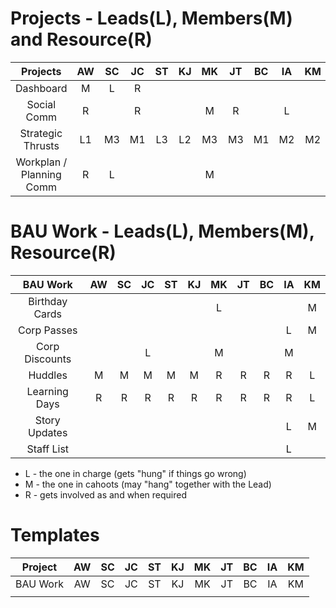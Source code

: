 <meta http-equiv="Cache-Control" content="no-cache, no-store, must-revalidate"/>
<meta http-equiv="Pragma" content="no-cache"/>
<meta http-equiv="Expires" content="0"/>

# Projects - Leads(L), Members(M) and Resource(R)

| Projects                    | AW    | SC    | JC    | ST    | KJ    | MK    | JT    | BC    | IA    | KM    |
| :---:                       | :---: | :---: | :---: | :---: | :---: | :---: | :---: | :---: | :---: | :---: |
| Dashboard                   | M     | L     | R     |       |       |       |       |       |       |       |
| Social Comm                 | R     |       | R     |       |       | M     | R     |       | L     |       |
| Strategic Thrusts           | L1    | M3    | M1    | L3    | L2    | M3    | M3    | M1    | M2    | M2    |
| Workplan /<br>Planning Comm | R     | L     |       |       |       | M     |       |       |       |       |

# BAU Work - Leads(L), Members(M), Resource(R)

| BAU Work          | AW    | SC    | JC    | ST    | KJ    | MK    | JT    | BC    | IA    | KM    |
| :---:             | :---: | :---: | :---: | :---: | :---: | :---: | :---: | :---: | :---: | :---: |
| Birthday Cards    |       |       |       |       |       | L     |       |       |       | M     |
| Corp Passes       |       |       |       |       |       |       |       |       | L     | M     |
| Corp Discounts    |       |       | L     |       |       | M     |       |       | M     |       |
| Huddles           | M     | M     | M     | M     | M     | R     | R     | R     | R     | L     |
| Learning Days     | R     | R     | R     | R     | R     | R     | R     | R     | R     | L     |
| Story Updates     |       |       |       |       |       |       |       |       | L     | M     |
| Staff List        |       |       |       |       |       |       |       |       | L     |       |

* L - the one in charge  (gets "hung" if things go wrong)
* M - the one in cahoots (may "hang" together with the Lead)
* R - gets involved as and when required

# Templates

| Project           | AW    | SC    | JC    | ST    | KJ    | MK    | JT    | BC    | IA    | KM    |
| :---:             | :---: | :---: | :---: | :---: | :---: | :---: | :---: | :---: | :---: | :---: |
| BAU Work          | AW    | SC    | JC    | ST    | KJ    | MK    | JT    | BC    | IA    | KM    |
|                   |       |       |       |       |       |       |       |       |       |       |
